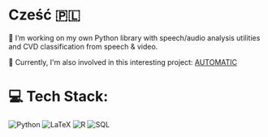 <div align="left">
  <h1> Cześć 🇵🇱
</h1>
🔭 I’m working on my own Python library with speech/audio analysis utilities and CVD classification from speech & video.
  
👯 Currently, I'm also involved in this interesting project: [AUTOMATIC](https://www.brainlab.pwr.edu.pl/en/sonata-18-programme/)

# 💻 Tech Stack:
![Python](https://img.shields.io/badge/python-3670A0?style=for-the-badge&logo=python&logoColor=ffdd54)
![LaTeX](https://img.shields.io/badge/latex-%23008080.svg?style=for-the-badge&logo=latex&logoColor=white)
![R](https://img.shields.io/badge/r-%23276DC3.svg?style=for-the-badge&logo=r&logoColor=white) 
![SQL](https://img.shields.io/badge/SQL-%23FCC624.svg?style=for-the-badge&logo=oracle&logoColor=white)
</div>
